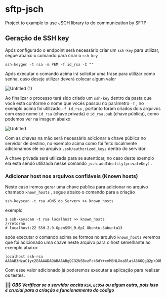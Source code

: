 # sftp-jsch
Project to example to use JSCH library to do communication by SFTP


## Geração de SSH key

Após configurado o endpoint será necessário criar um `ssh-key` para utilizar, segue abaixo o comando para criar o `ssh-key` 

`ssh-keygen -t rsa -m PEM -f id_rsa -C ""` 

Após executar o comando acima irá solicitar uma frase para utilizar como senha, caso deseje utilizar deverá colocar algum valor

![Untitled (1)](https://github.com/user-attachments/assets/42da20d9-201b-4011-b92c-fa26ba8463c9)

Ao finalizar o processo terá sido criado um `ssh-key` dentro da pasta que você está conforme o nome que vocês passou no parâmetro `-f` , no exemplo acima foi utilizado `-f id_rsa` , portanto foram criados dois arquivos com esse nome `id_rsa` (chave privada) e `id_rsa.pub` (chave pública), como podemos ver na imagem abaixo:

![Untitled](https://github.com/user-attachments/assets/fbce5eca-6e92-4861-bb94-7500a5b18a80)

Com as chaves na mão será necessário adicionar a chave pública no servidor de destino, no exemplo acima como foi feito localmente adicionamos ele no arquivo `.ssh/authorized_keys` dentro do servidor.

A chave privada será utilizada para se autenticar, no caso deste exemplo ela está sendo utilizada nesse comando `jsch.addIdentity(privateKey)` .


### Adicionar host nos arquivos confiáveis (Known hosts)

Neste caso iremos gerar uma chave publica para adicionar no arquivo chamado `known_hosts` , segue abaixo o comando para a criação

`ssh-keyscan -t rsa <DNS_do_Server> >> known_hosts` 

exemplo 

```shell
$ ssh-keyscan -t rsa localhost >> known_hosts 
//retorno
# localhost:22 SSH-2.0-OpenSSH_9.6p1 Ubuntu-3ubuntu13
```

após executar o comando acima se formos no arquivo `known_hosts` veremos que foi adicionado uma chave neste arquivo para o host semelhante ao exemplo abaixo:

```shell
localhost ssh-rsa AAAAB3NzaC1yc2EAAAADAQABAAABgQC32NSBvzFck5dY+xmMBHLXoaBlatA66OQgQ2pkOORedVzIwVteZX7QzrVXDUeFpLhOD4AX8EwwfAMDLMgI7VqgR7lYPLhv+9KAAUbfjvBKa1OXKymRClEDiAOsuDx60HUPvQYy4BOWRfBDU/zI/IRmf5
```

Com esse valor adicionado já poderemos executar a aplicação para realizar os testes.

🚨🚨 ***OBS Verificar se o servidor aceita `RSA`, `ECDSA` ou algum outro, pois isso é crucial para a criação e funcionamento do código***
